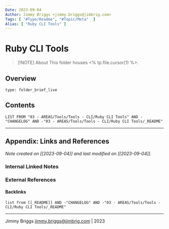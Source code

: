 ```yaml
---
Date: 2023-09-04
Author: Jimmy Briggs <jimmy.briggs@jimbrig.com>
Tags: [ "#Type/Readme", "#Topic/Meta"  ]
Alias: [ "Ruby CLI Tools" ]
---
```


# Ruby CLI Tools

> [!NOTE] About
> This folder houses <% tp.file.cursor(1) %>.

## Overview


```ccard
type: folder_brief_live
```
 

## Contents

```dataview
LIST FROM "03 - AREAS/Tools/Tools - CLI/Ruby CLI Tools" AND -"CHANGELOG" AND -"03 - AREAS/Tools/Tools - CLI/Ruby CLI Tools/_README"
```

***

## Appendix: Links and References

*Note created on [[2023-09-04]] and last modified on [[2023-09-04]].*

### Internal Linked Notes

### External References

#### Backlinks

```dataview
list from [[_README]] AND -"CHANGELOG" AND -"03 - AREAS/Tools/Tools - CLI/Ruby CLI Tools/_README"
```


***

Jimmy Briggs <jimmy.briggs@jimbrig.com> | 2023
